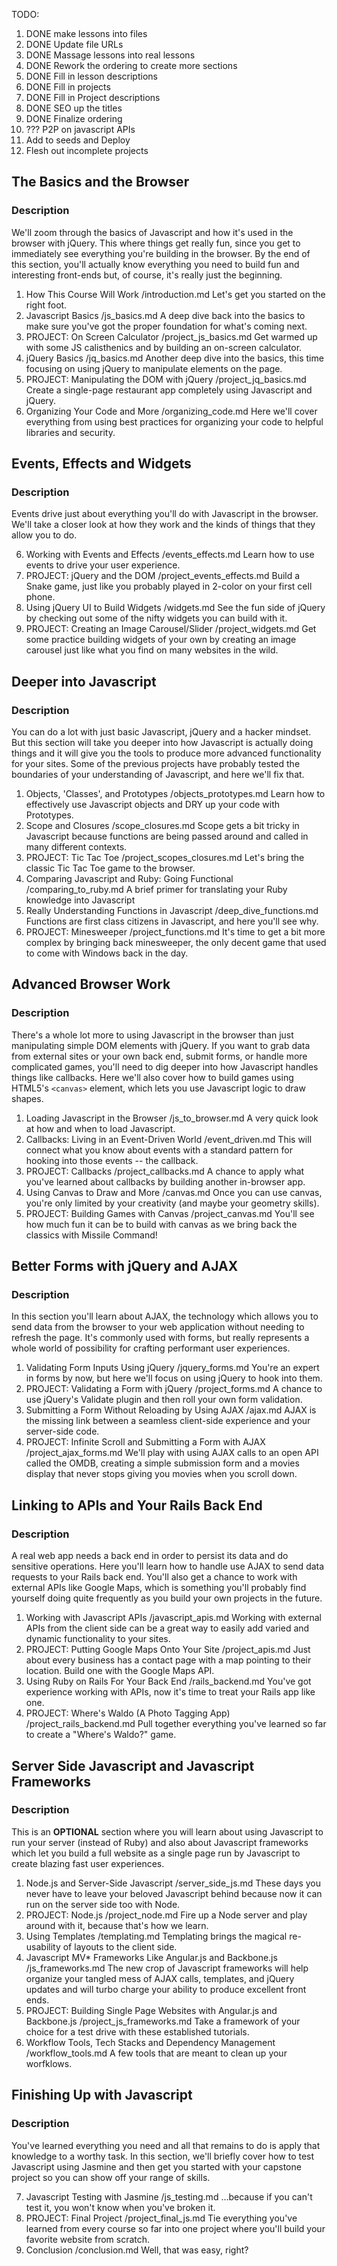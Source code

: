 
TODO:
1. DONE make lessons into files
2. DONE Update file URLs
3. DONE Massage lessons into real lessons
4. DONE Rework the ordering to create more sections
5. DONE Fill in lesson descriptions
6. DONE Fill in projects
7. DONE Fill in Project descriptions
6. DONE SEO up the titles
7. DONE Finalize ordering
8. ??? P2P on javascript APIs
8. Add to seeds and Deploy
9. Flesh out incomplete projects

## The Basics and the Browser

### Description

We'll zoom through the basics of Javascript and how it's used in the browser with jQuery.  This where things get really fun, since you get to immediately see everything you're building in the browser.  By the end of this section, you'll actually know everything you need to build fun and interesting front-ends but, of course, it's really just the beginning.

1. How This Course Will Work
    /introduction.md
    Let's get you started on the right foot.
2. Javascript Basics
    /js_basics.md
    A deep dive back into the basics to make sure you've got the proper foundation for what's coming next.
3. PROJECT: On Screen Calculator
    /project_js_basics.md
    Get warmed up with some JS calisthenics and by building an on-screen calculator.
4. jQuery Basics
    /jq_basics.md
    Another deep dive into the basics, this time focusing on using jQuery to manipulate elements on the page.
5. PROJECT: Manipulating the DOM with jQuery
    /project_jq_basics.md
    Create a single-page restaurant app completely using Javascript and jQuery.
9. Organizing Your Code and More
    /organizing_code.md
    Here we'll cover everything from using best practices for organizing your code to helpful libraries and security.


## Events, Effects and Widgets

### Description
Events drive just about everything you'll do with Javascript in the browser. We'll take a closer look at how they work and the kinds of things that they allow you to do.

6. Working with Events and Effects
    /events_effects.md
    Learn how to use events to drive your user experience.
7. PROJECT: jQuery and the DOM
    /project_events_effects.md
    Build a Snake game, just like you probably played in 2-color on your first cell phone.
8. Using jQuery UI to Build Widgets
    /widgets.md
    See the fun side of jQuery by checking out some of the nifty widgets you can build with it.
9. PROJECT: Creating an Image Carousel/Slider
    /project_widgets.md
    Get some practice building widgets of your own by creating an image carousel just like what you find on many websites in the wild.

## Deeper into Javascript

### Description
You can do a lot with just basic Javascript, jQuery and a hacker mindset.  But this section will take you deeper into how Javascript is actually doing things and it will give you the tools to produce more advanced functionality for your sites.  Some of the previous projects have probably tested the boundaries of your understanding of Javascript, and here we'll fix that.

1. Objects, 'Classes', and Prototypes
    /objects_prototypes.md
    Learn how to effectively use Javascript objects and DRY up your code with Prototypes.
2. Scope and Closures
    /scope_closures.md
    Scope gets a bit tricky in Javascript because functions are being passed around and called in many different contexts.
3. PROJECT: Tic Tac Toe
    /project_scopes_closures.md
    Let's bring the classic Tic Tac Toe game to the browser.
4. Comparing Javascript and Ruby: Going Functional
    /comparing_to_ruby.md
    A brief primer for translating your Ruby knowledge into Javascript 
5. Really Understanding Functions in Javascript
    /deep_dive_functions.md
    Functions are first class citizens in Javascript, and here you'll see why.
6. PROJECT: Minesweeper
    /project_functions.md
    It's time to get a bit more complex by bringing back minesweeper, the only decent game that used to come with Windows back in the day.

## Advanced Browser Work

### Description
There's a whole lot more to using Javascript in the browser than just manipulating simple DOM elements with jQuery.  If you want to grab data from external sites or your own back end, submit forms, or handle more complicated games, you'll need to dig deeper into how Javascript handles things like callbacks.  Here we'll also cover how to build games using HTML5's `<canvas>` element, which lets you use Javascript logic to draw shapes.  

1. Loading Javascript in the Browser
    /js_to_browser.md
    A very quick look at how and when to load Javascript.
2. Callbacks: Living in an Event-Driven World
    /event_driven.md
    This will connect what you know about events with a standard pattern for hooking into those events -- the callback.
4. PROJECT: Callbacks
    /project_callbacks.md
    A chance to apply what you've learned about callbacks by building another in-browser app.
5. Using Canvas to Draw and More
    /canvas.md
    Once you can use canvas, you're only limited by your creativity (and maybe your geometry skills).
6. PROJECT: Building Games with Canvas
    /project_canvas.md
    You'll see how much fun it can be to build with canvas as we bring back the classics with Missile Command!

## Better Forms with jQuery and AJAX

### Description
In this section you'll learn about AJAX, the technology which allows you to send data from the browser to your web application without needing to refresh the page.  It's commonly used with forms, but really represents a whole world of possibility for crafting performant user experiences.

1. Validating Form Inputs Using jQuery
    /jquery_forms.md
    You're an expert in forms by now, but here we'll focus on using jQuery to hook into them.
2. PROJECT: Validating a Form with jQuery
    /project_forms.md
    A chance to use jQuery's Validate plugin and then roll your own form validation.
3. Submitting a Form Without Reloading by Using AJAX
    /ajax.md
    AJAX is the missing link between a seamless client-side experience and your server-side code.
4. PROJECT: Infinite Scroll and Submitting a Form with AJAX
    /project_ajax_forms.md
    We'll play with using AJAX calls to an open API called the OMDB, creating a simple submission form and a movies display that never stops giving you movies when you scroll down.

## Linking to APIs and Your Rails Back End

### Description
A real web app needs a back end in order to persist its data and do sensitive operations.  Here you'll learn how to handle use AJAX to send data requests to your Rails back end.  You'll also get a chance to work with external APIs like Google Maps, which is something you'll probably find yourself doing quite frequently as you build your own projects in the future.

1. Working with Javascript APIs
    /javascript_apis.md
    Working with external APIs from the client side can be a great way to easily add varied and dynamic functionality to your sites.
2. PROJECT: Putting Google Maps Onto Your Site
    /project_apis.md
    Just about every business has a contact page with a map pointing to their location.  Build one with the Google Maps API.
3. Using Ruby on Rails For Your Back End
    /rails_backend.md
    You've got experience working with APIs, now it's time to treat your Rails app like one.
4. PROJECT: Where's Waldo (A Photo Tagging App)
    /project_rails_backend.md
    Pull together everything you've learned so far to create a \"Where's Waldo?\" game.

## Server Side Javascript and Javascript Frameworks

### Description
This is an **OPTIONAL** section where you will learn about using Javascript to run your server (instead of Ruby) and also about Javascript frameworks which let you build a full website as a single page run by Javascript to create blazing fast user experiences.

1. Node.js and Server-Side Javascript
    /server_side_js.md
    These days you never have to leave your beloved Javascript behind because now it can run on the server side too with Node.
2. PROJECT: Node.js
    /project_node.md
    Fire up a Node server and play around with it, because that's how we learn.
3. Using Templates
    /templating.md
    Templating brings the magical re-usability of layouts to the client side.
4. Javascript MV* Frameworks Like Angular.js and Backbone.js
    /js_frameworks.md
    The new crop of Javascript frameworks will help organize your tangled mess of AJAX calls, templates, and jQuery updates and will turbo charge your ability to produce excellent front ends.
5. PROJECT: Building Single Page Websites with Angular.js and Backbone.js
    /project_js_frameworks.md
    Take a framework of your choice for a test drive with these established tutorials.
6. Workflow Tools, Tech Stacks and Dependency Management
    /workflow_tools.md
    A few tools that are meant to clean up your worfklows.

## Finishing Up with Javascript

### Description
You've learned everything you need and all that remains to do is apply that knowledge to a worthy task.  In this section, we'll briefly cover how to test Javascript using Jasmine and then get you started with your capstone project so you can show off your range of skills.

7. Javascript Testing with Jasmine
    /js_testing.md
    ...because if you can't test it, you won't know when you've broken it.
8. PROJECT: Final Project
    /project_final_js.md
    Tie everything you've learned from every course so far into one project where you'll build your favorite website from scratch.
9. Conclusion
    /conclusion.md
    Well, that was easy, right?




























